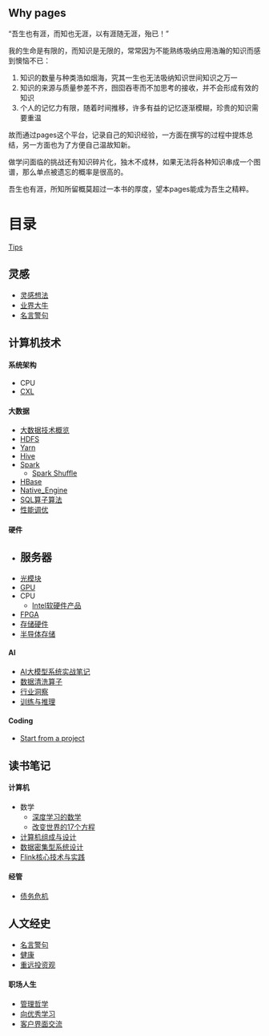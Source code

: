 ## Why pages
“吾生也有涯，而知也无涯，以有涯随无涯，殆已！”

我的生命是有限的，而知识是无限的，常常因为不能熟练吸纳应用浩瀚的知识而感到懊恼不已：
1. 知识的数量与种类浩如烟海，究其一生也无法吸纳知识世间知识之万一
2. 知识的来源与质量参差不齐，囫囵吞枣而不加思考的接收，并不会形成有效的知识
3. 个人的记忆力有限，随着时间推移，许多有益的记忆逐渐模糊，珍贵的知识需要重温

故而通过pages这个平台，记录自己的知识经验，一方面在撰写的过程中提炼总结，另一方面也为了方便自己温故知新。

做学问面临的挑战还有知识碎片化，独木不成林，如果无法将各种知识串成一个图谱，那么单点被遗忘的概率是很高的。

吾生也有涯，所知所留概莫超过一本书的厚度，望本pages能成为吾生之精粹。

# 目录

[Tips](Tips.md)

## 灵感
- [灵感想法](灵感想法.md)
- [业界大牛](业界大牛.md)
- [名言警句](人文经史/名言警句.md)

## 计算机技术
#### 系统架构
- CPU
- [CXL](计算机技术/硬件/CXL.md)

#### 大数据
- [大数据技术概览](计算机技术/大数据/大数据技术概览.md)
- [HDFS](计算机技术/大数据/HDFS.md)
- [Yarn](计算机技术/大数据/Yarn.md)
- [Hive](计算机技术/大数据/Hive.md)
- [Spark](计算机技术/大数据/Spark.md)
	- [Spark Shuffle](计算机技术/大数据/Spark%20Shuffle.md)
- [HBase](计算机技术/大数据/HBase.md)
- [Native_Engine](计算机技术/大数据/Native_Engine.md)
- [SQL算子算法](计算机技术/大数据/SQL算子算法.md)
- [性能调优](计算机技术/大数据/性能调优.md)

#### 硬件
- 服务器
	- 
- [光模块](计算机技术/硬件/光模块.md)
- [GPU](计算机技术/硬件/GPU.md)
- CPU
	- [Intel软硬件产品](计算机技术/硬件/CPU/Intel软硬件产品.md)
- [FPGA](计算机技术/硬件/FPGA.md)
- [存储硬件](计算机技术/硬件/存储硬件.md)
- [半导体存储](计算机技术/硬件/半导体存储.md)

#### AI
- [AI大模型系统实战笔记](计算机技术/AI/AI大模型系统实战/AI大模型系统实战笔记.md)
- [数据清洗算子](计算机技术/AI/Data4AI/数据清洗算子.md)
- [行业洞察](计算机技术/AI/行业洞察.md)
- [训练与推理](计算机技术/AI/训练与推理.md)
#### Coding
- [Start from a project](计算机技术/Coding/Start%20from%20a%20project.md)

## 读书笔记
#### 计算机

- 数学
	- [深度学习的数学](读书笔记/深度学习的数学.md)
	- [改变世界的17个方程](读书笔记/改变世界的17个方程.md)
- [计算机组成与设计](读书笔记/计算机组成与设计.md)
- [数据密集型系统设计](读书笔记/数据密集型系统设计.md)
- [Flink核心技术与实践](读书笔记/Flink核心技术与实践.md)

#### 经管
- [债务危机](读书笔记/债务危机.md)

## 人文经史
- [名言警句](人文经史/名言警句.md)
- [健康](人文经史/健康.md)
- [重远投资观](人文经史/重远投资观.md)

#### 职场人生
- [管理哲学](人文经史/职场人生/管理哲学.md)
- [向优秀学习](人文经史/职场人生/向优秀学习.md)
- [客户界面交流](人文经史/职场人生/客户界面交流.md)

